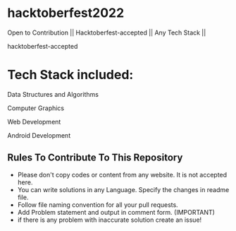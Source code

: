 # hacktoberfest2022
Open to Contribution || Hacktoberfest-accepted || Any Tech Stack ||

hacktoberfest-accepted

# Tech Stack included:

Data Structures and Algorithms

Computer Graphics

Web Development

Android Development 


## Rules To Contribute To This Repository

-   Please don't copy codes or content from any website. It is not accepted here.
-   You can write solutions in any Language. Specify the changes in readme file.
-   Follow file naming convention for all your pull requests.
-   Add Problem statement and output in comment form. (IMPORTANT)
-   if there is any problem with inaccurate solution create an issue!
